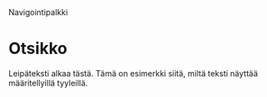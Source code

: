 <!DOCTYPE html>
<html lang="fi">
<head>
    <meta charset="UTF-8">
    <meta name="viewport" content="width=device-width, initial-scale=1.0">
    <title>Jere U.Laine</title>
    <link rel="stylesheet" href="CSS_tyylit"> 
</head>
<body>
    <div class="navbar">
        Navigointipalkki
    </div>
    <div class="container">
        <h1>Otsikko</h1>
        <p>Leipäteksti alkaa tästä. Tämä on esimerkki siitä, miltä teksti näyttää määritellyillä tyyleillä.</p>
    </div>
</body>
</html>
